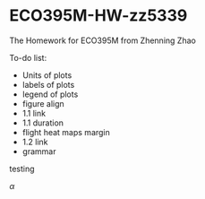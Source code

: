 # ECO395M-HW-zz5339
The Homework for ECO395M from Zhenning Zhao

To-do list:
- Units of plots
- labels of plots
- legend of plots
- figure align
- 1.1 link
- 1.1 duration
- flight heat maps margin
- 1.2 link
- grammar

testing

$\alpha$

<script type="text/javascript" async
  src="https://cdnjs.cloudflare.com/ajax/libs/mathjax/2.7.4/MathJax.js?config=TeX-MML-AM_CHTML">
</script>

<script type="text/x-mathjax-config">
MathJax.Hub.Config({
  tex2jax: {inlineMath: [['$','$'], ['\\(','\\)']]}
});
</script>